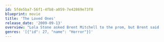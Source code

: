 ```yaml
---
id: 5fde5ba7-56f1-4fb8-a059-7e42869e73f8
blueprint: movie
title: 'The Loved Ones'
release_date: '2009-09-13'
overview: "Lola Stone asked Brent Mitchell to the prom, but Brent said no, and now he's screwed. What happens when Lola doesn't get what she wants? She enlists Daddy's help to throw a prom of her own, where she is queen and Brent is king -- whether he likes it or not. THE LOVED ONES is what happens when puppy love goes horribly, violently wrong. Brent should have said yes..."
genres: '[{"id": 27, "name": "Horror"}]'
---
```

